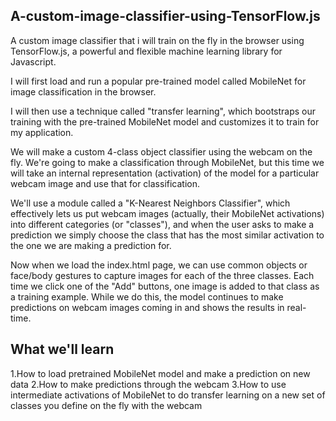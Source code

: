 ## A-custom-image-classifier-using-TensorFlow.js
A custom image classifier that i will train on the fly in the browser using TensorFlow.js, a powerful and flexible machine learning library for Javascript. 

I will first load and run a popular pre-trained model called MobileNet for image classification in the browser. 

I will then use a technique called "transfer learning", which bootstraps our training with the pre-trained MobileNet model and customizes it to train for my application.

We will make a custom 4-class object classifier using the webcam on the fly. We're going to make a classification through MobileNet, but this time we will take an internal representation (activation) of the model for a particular webcam image and use that for classification.

We'll use a module called a "K-Nearest Neighbors Classifier", which effectively lets us put webcam images (actually, their MobileNet activations) into different categories (or "classes"), and when the user asks to make a prediction we simply choose the class that has the most similar activation to the one we are making a prediction for.

Now when we load the index.html page, we can use common objects or face/body gestures to capture images for each of the three classes. Each time we click one of the "Add" buttons, one image is added to that class as a training example. While we do this, the model continues to make predictions on webcam images coming in and shows the results in real-time.


## What we'll learn
1.How to load pretrained MobileNet model and make a prediction on new data
2.How to make predictions through the webcam
3.How to use intermediate activations of MobileNet to do transfer learning on a new set of classes you define on the fly with the webcam

